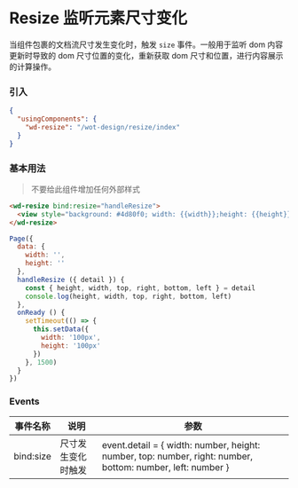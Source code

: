 # Resize 监听元素尺寸变化

当组件包裹的文档流尺寸发生变化时，触发 `size` 事件。一般用于监听 dom 内容更新时导致的 dom 尺寸位置的变化，重新获取 dom 尺寸和位置，进行内容展示的计算操作。

### 引入

```json
{
  "usingComponents": {
    "wd-resize": "/wot-design/resize/index"
  }
}
```

### 基本用法

> 不要给此组件增加任何外部样式

```html
<wd-resize bind:resize="handleResize">
  <view style="background: #4d80f0; width: {{width}};height: {{height}}"></view>
</wd-resize>
```

```javascript
Page({
  data: {
    width: '',
    height: ''
  },
  handleResize ({ detail }) {
    const { height, width, top, right, bottom, left } = detail
    console.log(height, width, top, right, bottom, left)
  },
  onReady () {
    setTimeout(() => {
      this.setData({
        width: '100px',
        height: '100px'
      })
    }, 1500)
  }
})
```

### Events

| 事件名称      | 说明                                 | 参数     |
|------------- |------------------------------------ |--------- |
| bind:size | 尺寸发生变化时触发 | event.detail = { width: number, height: number, top: number, right: number, bottom: number, left: number } |
